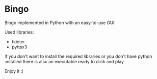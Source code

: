 # Bingo
Bingo implemented in Python with an easy-to-use GUI

Used libraries:
* tkinter
* pyttsx3

If you don't want to install the required libraries or you don't have python installed there is also an executable ready to click and play

Enjoy it :)
